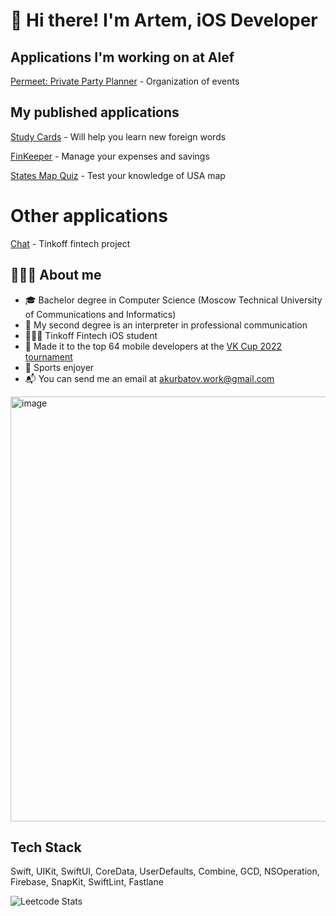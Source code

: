 # 👋 Hi there! I'm Artem, iOS Developer

## Applications I'm working on at Alef

<a href="https://apps.apple.com/az/app/permeet-private-party-planner/id1659810674" target="_blank">Permeet: Private Party Planner</a> - Organization of events

## My published applications

<a href="https://apps.apple.com/us/app/study-cards-easy-learning/id6443857317" target="_blank">Study Cards</a> - Will help you learn new foreign words

<a href="https://apps.apple.com/ru/app/finkeeper/id1666950211?l=en" target="_blank">FinKeeper</a> - Manage your expenses and savings

<a href="https://apps.apple.com/us/app/states-map-quiz/id1668807246?ign-itscg=30200&ign-itsct=apps_box_link" target="_blank">States Map Quiz</a> - Test your knowledge of USA map

# Other applications

<a href="https://github.com/KurbatovIOS/Chat" target="_blank">Chat</a> - Tinkoff fintech project

## 👨🏻‍💻 About me

- 🎓 Bachelor degree in Computer Science (Moscow Technical University of Communications and Informatics)
- 📖 My second degree is an interpreter in professional communication
- 👨🏻‍💻 Tinkoff Fintech iOS student
- 🏅 Made it to the top 64 mobile developers at the <a href="https://github.com/KurbatovIOS/VK-Cup-R2" target="_blank">VK Cup 2022 tournament</a>
- 🏀 Sports enjoyer
- 📬 You can send me an email at akurbatov.work@gmail.com

<img width="680" alt="image" src="https://github.com/KurbatovIOS/kurbatovios/assets/105456398/e076517d-2f15-4aa8-a9c2-5cddb85ee8d0">


## Tech Stack

Swift, UIKit, SwiftUI, CoreData, UserDefaults, Combine, GCD, NSOperation, Firebase, SnapKit, SwiftLint, Fastlane

![Leetcode Stats](https://leetcard.jacoblin.cool/artkurbatov?hide=ranking)
